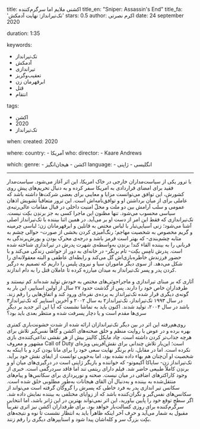 
title: اکشنی ملایم اما سرگرم‌کننده 
title_en: "Sniper: Assassin's End"
title_fa: 'تک‌تیرانداز: نهایت آدمکش'
stars: 0.5
author: اکرم نصرتی
date: 24 september 2020

duration: 1:35

keywords:
  - تک‌تیرانداز
  - آدمکش
  - تیراندازی
  - تعقیب‌وگریز
  - ابرقهرمان زن
  - قتل
  - انتقام

tags:
  - اکشن
  - 2020
  - تک‌تیرانداز  

when:
  created: 2020

where:
  country:
    - آمریکا 
who:
  director: 
    - Kaare Andrews
   

which:
  genre:
    - اکشن
    - هیجان‌انگیز
  language:
    - انگلیسی
    - ژاپنی
   
---
با ترور یکی از سیاست‌مداران خارجی در خاک امریکا، این اثر آغاز می‌شود. سیاست‌مدار فقید برای امضای قراردادی به امریکا سفر کرده و به دنبال تحریم‌های پیشِ روی کشورش، این توافق می‌توانست مزایا و معایبی برای بعضی شرکت‌ها داشته باشد که عاملی برای از میان برداشتن او و توافق‌نامه‌اش است. این ترور متعاقباً تشویش اذهان عمومی و سلب آرامش بین دو ملت و مخلّ امنیت داخلی در قبال مقامات عالی‌رتبه‌ی سیاسی محسوب می‌شود. تنها مظنون این ماجرا کسی به جز برندِن بکِت نیست. تک‌تیراندازی که فقط این امر از دست او بر می‌آید. در همین اثنا بیننده با تک‌تیرانداز اصلی آشنا می‌شود؛ زنی آسیایی‌تبار با لباس مختص به قاتلین و ابرقهرمانان زن؛ لباسی چرمینه و گریم مخصوص به شخصیت مهاجم؛ رنگ‌آمیزی کردن بخشی از صورت- حوالی چشم به مثابه چشم‌بندی- که بهتر است قرمز باشد و درجه‌ی محرک بودن و یورش‌برندگی به قربانی را به بیننده القاء کند! برندِن به‌واسطه‌ی شهرت پدرش در تیراندازی شناخته شده است. پدرش ثامِس بکِت- تام برِنگر-  در خانه‌ای به دور از حواشی زندگی می‌کند و با حضور فرزندش خاطره‌بازی‌اش گل می‌کند و رابطه‌ای عاطفی و البته معقولانه‌ای را شکل می‌دهد. از سوی دیگر ماموران سیا و نیروی پلیس را داریم که تصمیم به درگیر کردن پدر و پسر تک‌تیرانداز به میدان مبارزه کرده تا عاملان قتل را به دام اندازند. 

آثاری که بر مبنای تیراندازی و ماجراجوئی‌های مختص به خودش تولید شده‌اند کم نیستند و طرفداران خاص خود را دارند. پس از گذشت حدود ۲۷ سال از اولین اسنایپر، این بار به گونه‌ی دیگری قرار شده تک‌تیرانداز به پرده‌ی نقره‌ای ورود کند و اتفاق‌هایی را رقم زند. در سال ۱۹۹۳ تک‌تیرانداز، تک‌تیرانداز۲ به سال ۲۰۰۲ و آخرین اسناپیر که تک‌تیرانداز۳ باشد در سال ۲۰۰۴، تولید شدند. اکنون باید به تماشا نشست که آیا این اثر جدید بر دیگر سری‌ها مقدم است و یا دچار پسرفت شده و منتظر بعدی باید بود؟

روی‌هم‌رفته این اثر در بین دیگر تک‌تیراندازان ارائه شده از شدت خشونت‌باری کمتری بهره برده و در عوض با روایت منظم و خلق صحنه‌های اکشن و گاهاً نفس‌گیر تلاش برای هرچه جذاب‌تر کردن داشته‌ است. چاد مایکل کالینز بیش از هر نقشی تداعی‌کننده‌ی بازی مشهور و معروف Call of Duty است؛ این‌بار تلاش چندانی برای نقش‌آفرینی ویژه‌ای نکرده است. اما در مقابل، تام برِنگر نهایت سعی خود را برای مانا بودن کرد و با اینکه به شخصیت او آن‌چنان هم بهاء داده نشده بود، اما به‌خوبی توانست از ایفای نقش خود برآید. تک‌تیرانداز زن- سایاکا آکیموتو- که خواننده و بازیگر ژاپنی است در درگیری‌های میان او و برندِن کاملاً طبیعی حاضر شد. فیلم دارای ریتمی تند اما فاقد سردرگمی است. خبری از وجود کاراکترهای اضافی در میان نیست. صحنه و نورپردازی برای سکانس‌ها و پیام‌های منتقل‌شده به بیننده و به‌دنبال آن القای هیجانات به‌طور مطلوبی خلق شده است. سکانس تیر اندازی پدر به فرد خاطی که پسرش را گروگان گرفته است می‌تواند از سکانس‌های نفس‌گیر و نگران‌کننده باشد که از زوایای مختلفی به بیننده نمایش داده شد. اگر سطح توقع خود را پایین بیاورید، این اثر نمی‌تواند بهترین در این ژانر باشد، اما انتخابی سرگرم‌کننده برای روزی کسالت‌بار خواهد بود. برای طرفداران اکشن نیز اثری تقریباً مقبول به شمار می‌آید و حرف آخر اینکه ظاهراً باید به انتظار نشست تا نوه و نتیجه‌های بکِت بزرگ سر و کله‌اشان پیدا شود و اسنایپرهای دیگری را رقم زنند.